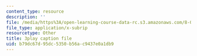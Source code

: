 ```yaml
---
content_type: resource
description: ''
file: /media/https%3A/open-learning-course-data-rc.s3.amazonaws.com/8-04-quantum-physics-i-spring-2016/b79dc67d95dc5350b56ac9437e0a1db9_7euh_iwzSGo.vtt
file_type: application/x-subrip
resourcetype: Other
title: 3play caption file
uid: b79dc67d-95dc-5350-b56a-c9437e0a1db9
---
```

